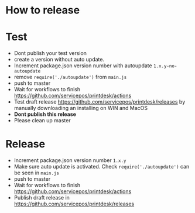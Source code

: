 # How to release


# Test
- Dont publish your test version
- create a version without auto update. 
- Increment package.json version number with autoupdate `1.x.y-no-autoupdate`
- remove `require('./autoupdate')` from `main.js`
- push to master
- Wait for workflows to finish https://github.com/servicepos/printdesk/actions
- Test draft release https://github.com/servicepos/printdesk/releases by manually downloading an installing on WIN and MacOS
- **Dont publish this release**
- Please clean up master

# Release
- Increment package.json version number `1.x.y`
- Make sure auto update is activated. Check `require('./autoupdate')` can be seen in `main.js`
- push to master
- Wait for workflows to finish https://github.com/servicepos/printdesk/actions
- Publish draft release in  https://github.com/servicepos/printdesk/releases
	
